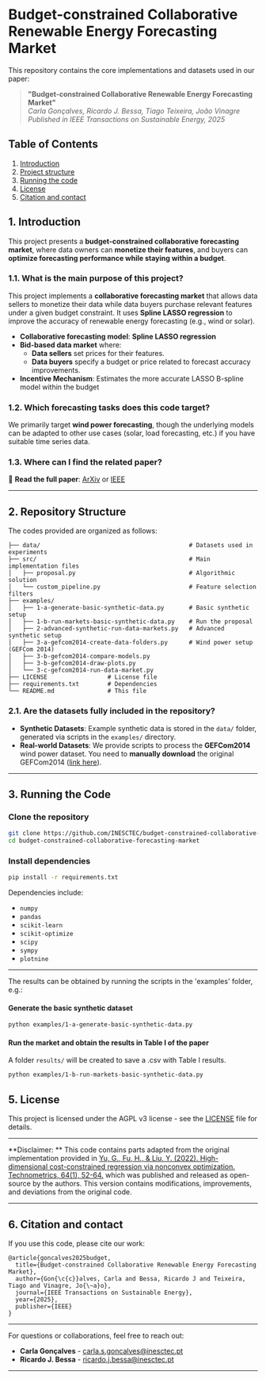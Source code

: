 # Budget-constrained Collaborative Renewable Energy Forecasting Market

This repository contains the core implementations and datasets used in our paper:

> **"Budget-constrained Collaborative Renewable Energy Forecasting Market"**  
> *Carla Gonçalves, Ricardo J. Bessa, Tiago Teixeira, João Vinagre*  
> *Published in IEEE Transactions on Sustainable Energy, 2025*

## Table of Contents

1. [Introduction](#1-introduction)
2. [Project structure](#2-project-structure)
3. [Running the code](#3-dependencies)
4. [License](#4-license)
5. [Citation and contact](#5-citation)


## 1. Introduction  
This project presents a **budget-constrained collaborative forecasting market**, where data owners can **monetize their features**, and buyers can **optimize forecasting performance while staying within a budget**.

### 1.1. What is the main purpose of this project?
This project implements a **collaborative forecasting market** that allows data sellers to monetize their data while data buyers purchase relevant features under a given budget constraint. It uses **Spline LASSO regression** to improve the accuracy of renewable energy forecasting (e.g., wind or solar).

 - **Collaborative forecasting model**: **Spline LASSO regression** 
 - **Bid-based data market** where:
   - **Data sellers** set prices for their features.  
   - **Data buyers** specify a budget or price related to forecast accuracy improvements.  
 - **Incentive Mechanism**: Estimates the more accurate LASSO B-spline model within the budget 
 

### 1.2. Which forecasting tasks does this code target?
We primarily target **wind power forecasting**, though the underlying models can be adapted to other use cases (solar, load forecasting, etc.) if you have suitable time series data.

### 1.3. Where can I find the related paper?

🔗 **Read the full paper**: [ArXiv](https://arxiv.org/pdf/2501.12367?) or  [IEEE](https://ieeexplore.ieee.org/abstract/document/10850726?casa_token=ropqQfr9yCoAAAAA:yxskVfrxzZJDybn6PPwt-b-BzCLdFQFzAXuK0Gvg-blXnXoV_-bjOA36-sefOM3dRFPkZ1WO)

---

## 2. Repository Structure

The codes provided are organized as follows:

```
├── data/                                          # Datasets used in experiments
├── src/                                           # Main implementation files
│   ├── proposal.py                                # Algorithmic solution 
│   └── custom_pipeline.py                         # Feature selection filters
├── examples/                                      
│   ├── 1-a-generate-basic-synthetic-data.py       # Basic synthetic setup 
│   ├── 1-b-run-markets-basic-synthetic-data.py    # Run the proposal
│   ├── 2-advanced-synthetic-run-data-markets.py   # Advanced synthetic setup
│   ├── 3-a-gefcom2014-create-data-folders.py      # Wind power setup (GEFCom 2014) 
│   ├── 3-b-gefcom2014-compare-models.py           
│   ├── 3-b-gefcom2014-draw-plots.py               
│   └── 3-c-gefcom2014-run-data-market.py          
├── LICENSE                 # License file
├── requirements.txt        # Dependencies
└── README.md               # This file
```

### 2.1. Are the datasets fully included in the repository?
- **Synthetic Datasets**: Example synthetic data is stored in the `data/` folder, generated via scripts in the `examples/` directory.  
- **Real-world Datasets**: We provide scripts to process the **GEFCom2014** wind power dataset. You need to **manually download** the original GEFCom2014 ([link here](https://www.dropbox.com/scl/fi/zwnlfwhds3k2xz0/GEFCom2014.zip?rlkey=oz7unehbwtglp1pbgbnb4wne2&e=1&dl=0)).

---

## 3. Running the Code

###  Clone the repository
```bash
git clone https://github.com/INESCTEC/budget-constrained-collaborative-forecasting-market.git
cd budget-constrained-collaborative-forecasting-market
```

### Install dependencies
```bash
pip install -r requirements.txt
```

Dependencies include:
- `numpy`
- `pandas`
- `scikit-learn`
- `scikit-optimize`
- `scipy`
- `sympy`
- `plotnine`

---

The results can be obtained by running the scripts in the 'examples' folder, e.g.:

#### Generate the basic synthetic dataset
```bash
python examples/1-a-generate-basic-synthetic-data.py
```

#### Run the market and obtain the results in Table I of the paper

A folder `results/` will be created to save a .csv with Table I results.
```bash
python examples/1-b-run-markets-basic-synthetic-data.py
```

## 5. License

This project is licensed under the AGPL v3 license - see the [LICENSE](LICENSE) file for details.

---

**Disclaimer: ** This code contains parts adapted from the original implementation provided in [Yu, G., Fu, H., & Liu, Y. (2022). High-dimensional cost-constrained regression via nonconvex optimization. Technometrics, 64(1), 52-64.](https://www.tandfonline.com/doi/full/10.1080/00401706.2021.1905071) which was published and released as open-source by the authors.  This version contains modifications, improvements, and deviations from the original code.

---

## 6. Citation and contact

If you use this code, please cite our work:

```
@article{goncalves2025budget,
  title={Budget-constrained Collaborative Renewable Energy Forecasting Market},
  author={Gon{\c{c}}alves, Carla and Bessa, Ricardo J and Teixeira, Tiago and Vinagre, Jo{\~a}o},
  journal={IEEE Transactions on Sustainable Energy},
  year={2025},
  publisher={IEEE}
}
```

---

For questions or collaborations, feel free to reach out:

- **Carla Gonçalves** - [carla.s.goncalves@inesctec.pt](mailto:carla.s.goncalves@inesctec.pt)
- **Ricardo J. Bessa** - [ricardo.j.bessa@inesctec.pt](mailto:ricardo.j.bessa@inesctec.pt)

---
